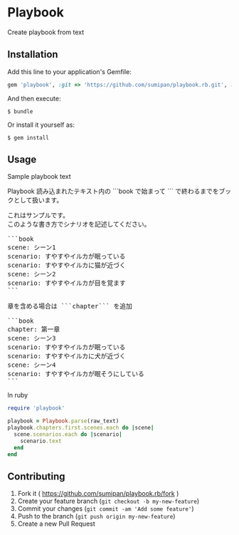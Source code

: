 # Playbook

Create playbook from text

## Installation

Add this line to your application's Gemfile:

```ruby
gem 'playbook', :git => 'https://github.com/sumipan/playbook.rb.git', :branch => 'master'
```

And then execute:

    $ bundle

Or install it yourself as:

    $ gem install

## Usage

Sample playbook text

Playbook 読み込まれたテキスト内の \```book で始まって \``` で終わるまでをブックとして扱います。

<pre>
これはサンプルです。
このような書き方でシナリオを記述してください。

```book
scene: シーン1
scenario: すやすやイルカが眠っている
scenario: すやすやイルカに猫が近づく
scene: シーン2
scenario: すやすやイルカが目を覚ます
```

章を含める場合は ```chapter``` を追加

```book
chapter: 第一章
scene: シーン3
scenario: すやすやイルカが眠っている
scenario: すやすやイルカに犬が近づく
scene: シーン4
scenario: すやすやイルカが眠そうにしている
```
</pre>

In ruby

```ruby
require 'playbook'

playbook = Playbook.parse(raw_text)
playbook.chapters.first.scenes.each do |scene|
  scene.scenarios.each do |scenario|
    scenario.text
  end
end
```

## Contributing

1. Fork it ( https://github.com/sumipan/playbook.rb/fork )
2. Create your feature branch (`git checkout -b my-new-feature`)
3. Commit your changes (`git commit -am 'Add some feature'`)
4. Push to the branch (`git push origin my-new-feature`)
5. Create a new Pull Request
